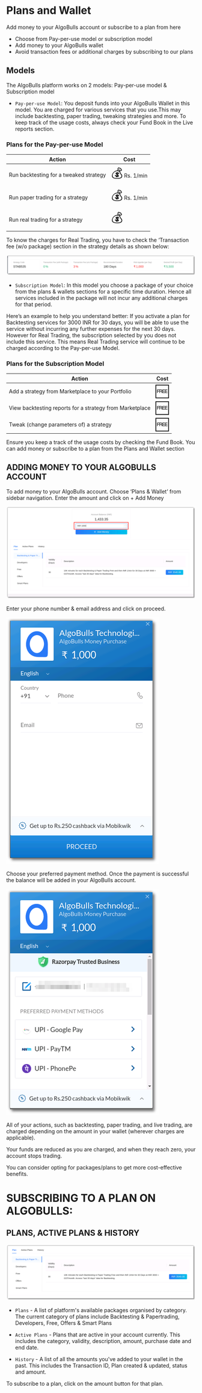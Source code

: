 # Plans and Wallet

Add money to your AlgoBulls account or subscribe to a plan from here 

* Choose from Pay-per-use model or subscription model 
* Add money to your AlgoBulls wallet 
* Avoid transaction fees or additional charges by subscribing to our plans 

## Models

The AlgoBulls platform works on 2 models: Pay-per-use model & Subscription model 

* `Pay-per-use Model`: You deposit funds into your AlgoBulls Wallet in this model. You are charged for various services that you use.This may include backtesting, paper trading, tweaking strategies and more. To keep track of the usage costs, always check your Fund Book in the Live reports section.

### Plans for the Pay-per-use Model

| Action                                                   | Cost |
|----------------------------------------------------------|------|
| Run backtesting for a tweaked strategy                   | <font size=6>💰</font> Rs. 1/min   |
| Run paper trading for a strategy                         | <font size=6>💰</font> Rs. 1/min    |
| Run real trading for a strategy                          | <font size=6>💰</font>    |

To know the charges for Real Trading, you have to check the ‘Transaction fee (w/o package) section in the strategy details as shown below: 

![StrategyCard](imgs/sc2.png)

* `Subscription Model`: 
In this model you choose a package of your choice from the plans & wallets sections for a specific time duration. Hence all services included in the package will not incur any additional charges for that period. 

Here’s an example to help you understand better: 
If you activate a plan for Backtesting services for 3000 INR for 30 days, you will be able to use the service without incurring any further expenses for the next 30 days.
However for Real Trading, the subscription selected by you does not include this service. This means Real Trading service will continue to be charged according to the Pay-per-use Model. 

### Plans for the Subscription Model

| Action                                                   | Cost |
|----------------------------------------------------------|------|
| Add a strategy from Marketplace to your Portfolio        | <font size=6>🆓</font>  |
| View backtesting reports for a strategy from Marketplace | <font size=6>🆓</font>   |
| Tweak (change parameters of) a strategy                  | <font size=6>🆓</font>   |

Ensure you keep a track of the usage costs by checking the Fund Book. You can add money or subscribe to a plan from the Plans and Wallet section

## ADDING MONEY TO YOUR ALGOBULLS ACCOUNT

To add money to your AlgoBulls account. Choose ‘Plans & Wallet’ from sidebar navigation. Enter the amount and click on + Add Money 

![Nav](imgs/pw1.png)

Enter your phone number & email address and click on proceed. 

![Nav](imgs/pw2.png)

Choose your preferred payment method. Once the payment is successful the balance will be added in your AlgoBulls account. 

![Nav](imgs/pw3.png)

All of your actions, such as backtesting, paper trading, and live trading, are charged depending on the amount in your wallet (wherever charges are applicable).

Your funds are reduced as you are charged, and when they reach zero, your account stops trading.

You can consider opting for packages/plans to get more cost-effective benefits.

# SUBSCRIBING TO A PLAN ON ALGOBULLS: 

## PLANS, ACTIVE PLANS & HISTORY

![Nav](imgs/pw4.png)

* `Plans` - A list of platform's available packages organised by category. The current category of plans include Backtesting & Papertrading, Developers, Free, Offers & Smart Plans

* `Active Plans` - Plans that are active in your account currently. This includes the category, validity, description, amount, purchase date and end date. 

* `History` - A list of all the amounts you've added to your wallet in the past. This includes the Transaction ID, Plan created & updated, status and amount. 

To subscribe to a plan, click on the amount button for that plan. 

